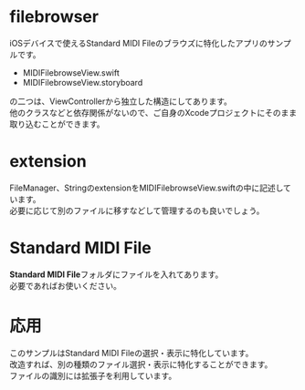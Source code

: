 # filebrowser
iOSデバイスで使えるStandard MIDI Fileのブラウズに特化したアプリのサンプルです。 　

- MIDIFilebrowseView.swift
- MIDIFilebrowseView.storyboard

の二つは、ViewControllerから独立した構造にしてあります。  
他のクラスなどと依存関係がないので、ご自身のXcodeプロジェクトにそのまま取り込むことができます。  

# extension
FileManager、StringのextensionをMIDIFilebrowseView.swiftの中に記述しています。  
必要に応じて別のファイルに移すなどして管理するのも良いでしょう。  

# Standard MIDI File
**Standard MIDI File**フォルダにファイルを入れてあります。  
必要であればお使いください。  

# 応用
このサンプルはStandard MIDI Fileの選択・表示に特化しています。  
改造すれば、別の種類のファイル選択・表示に特化することができます。  
ファイルの識別には拡張子を利用しています。 　
